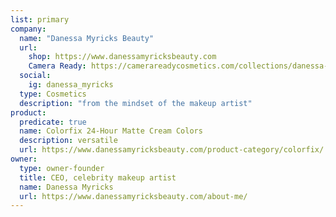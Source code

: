 ```yaml
---
list: primary
company:
  name: "Danessa Myricks Beauty"
  url:
    shop: https://www.danessamyricksbeauty.com
    Camera Ready: https://camerareadycosmetics.com/collections/danessa-myricks-beauty
  social:
    ig: danessa_myricks
  type: Cosmetics
  description: "from the mindset of the makeup artist"
product:
  predicate: true
  name: Colorfix 24-Hour Matte Cream Colors
  description: versatile
  url: https://www.danessamyricksbeauty.com/product-category/colorfix/
owner:
  type: owner-founder
  title: CEO, celebrity makeup artist
  name: Danessa Myricks
  url: https://www.danessamyricksbeauty.com/about-me/
---
```

